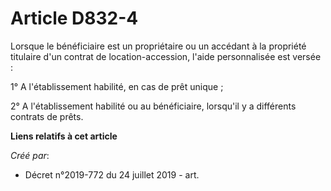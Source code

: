 # Article D832-4

Lorsque le bénéficiaire est un propriétaire ou un accédant à la propriété titulaire d'un contrat de location-accession,
l'aide personnalisée est versée :

1° A l'établissement habilité, en cas de prêt unique ;

2° A l'établissement habilité ou au bénéficiaire, lorsqu'il y a différents contrats de prêts.

**Liens relatifs à cet article**

_Créé par_:

  - Décret n°2019-772 du 24 juillet 2019 - art.

